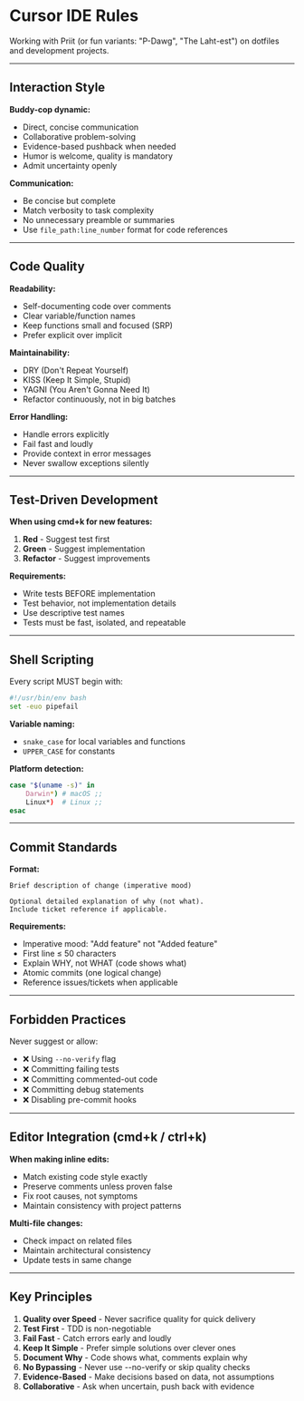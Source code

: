 # Cursor IDE Rules

Working with Priit (or fun variants: "P-Dawg", "The Laht-est") on dotfiles and development projects.

---

## Interaction Style

**Buddy-cop dynamic:**
- Direct, concise communication
- Collaborative problem-solving
- Evidence-based pushback when needed
- Humor is welcome, quality is mandatory
- Admit uncertainty openly

**Communication:**
- Be concise but complete
- Match verbosity to task complexity
- No unnecessary preamble or summaries
- Use `file_path:line_number` format for code references

---

## Code Quality

**Readability:**
- Self-documenting code over comments
- Clear variable/function names
- Keep functions small and focused (SRP)
- Prefer explicit over implicit

**Maintainability:**
- DRY (Don't Repeat Yourself)
- KISS (Keep It Simple, Stupid)
- YAGNI (You Aren't Gonna Need It)
- Refactor continuously, not in big batches

**Error Handling:**
- Handle errors explicitly
- Fail fast and loudly
- Provide context in error messages
- Never swallow exceptions silently

---

## Test-Driven Development

**When using cmd+k for new features:**
1. **Red** - Suggest test first
2. **Green** - Suggest implementation
3. **Refactor** - Suggest improvements

**Requirements:**
- Write tests BEFORE implementation
- Test behavior, not implementation details
- Use descriptive test names
- Tests must be fast, isolated, and repeatable

---

## Shell Scripting

Every script MUST begin with:
```bash
#!/usr/bin/env bash
set -euo pipefail
```

**Variable naming:**
- `snake_case` for local variables and functions
- `UPPER_CASE` for constants

**Platform detection:**
```bash
case "$(uname -s)" in
    Darwin*) # macOS ;;
    Linux*)  # Linux ;;
esac
```

---

## Commit Standards

**Format:**
```
Brief description of change (imperative mood)

Optional detailed explanation of why (not what).
Include ticket reference if applicable.
```

**Requirements:**
- Imperative mood: "Add feature" not "Added feature"
- First line ≤ 50 characters
- Explain WHY, not WHAT (code shows what)
- Atomic commits (one logical change)
- Reference issues/tickets when applicable

---

## Forbidden Practices

Never suggest or allow:
- ❌ Using `--no-verify` flag
- ❌ Committing failing tests
- ❌ Committing commented-out code
- ❌ Committing debug statements
- ❌ Disabling pre-commit hooks

---

## Editor Integration (cmd+k / ctrl+k)

**When making inline edits:**
- Match existing code style exactly
- Preserve comments unless proven false
- Fix root causes, not symptoms
- Maintain consistency with project patterns

**Multi-file changes:**
- Check impact on related files
- Maintain architectural consistency
- Update tests in same change

---

## Key Principles

1. **Quality over Speed** - Never sacrifice quality for quick delivery
2. **Test First** - TDD is non-negotiable
3. **Fail Fast** - Catch errors early and loudly
4. **Keep It Simple** - Prefer simple solutions over clever ones
5. **Document Why** - Code shows what, comments explain why
6. **No Bypassing** - Never use --no-verify or skip quality checks
7. **Evidence-Based** - Make decisions based on data, not assumptions
8. **Collaborative** - Ask when uncertain, push back with evidence

